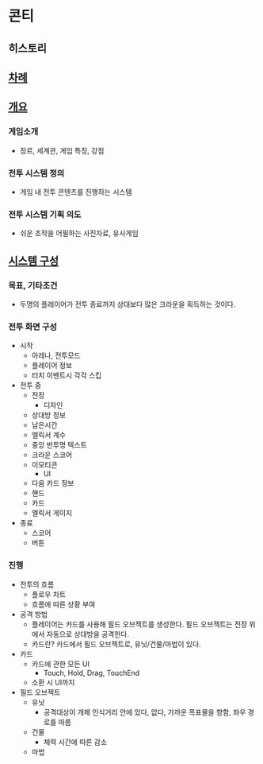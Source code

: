 # 콘티
## 히스토리
## [차례](./Draft/차례.md)
## [개요](./Draft/개요.md)
### 게임소개
- 장르, 세계관, 게임 특징, 강점
### 전투 시스템 정의
- 게임 내 전투 콘텐츠를 진행하는 시스템
### 전투 시스템 기획 의도
- 쉬운 조작을 어필하는 사진자료, 유사게임







## [시스템 구성](./Draft/전투_시스템.md)

### 목표, 기타조건
- 두명의 플레이어가 전투 종료까지 상대보다 많은 크라운을 획득하는 것이다.



### 전투 화면 구성
- 시작
    - 아레나, 전투모드
    - 플레이어 정보
    - 터치 이벤트시 각각 스킵
- 전투 중
    - 전장
        - 디자인
    - 상대방 정보
    - 남은시간
    - 엘릭서 계수
    - 중앙 반투명 텍스트
    - 크라운 스코어
    - 이모티콘
        - UI
    - 다음 카드 정보
    - 핸드
    - 카드
    - 엘릭서 게이지
- 종료
    - 스코어
    - 버튼



### 진행
- 전투의 흐름
    - 플로우 차트
    - 흐름에 따른 상황 부여
- 공격 방법
    - 플레이어는 카드를 사용해 필드 오브젝트를 생성한다. 필드 오브젝트는 전장 위에서 자동으로 상대방을 공격한다.
    - 카드란? 카드에서 필드 오브젝트로, 유닛/건물/마법이 있다.
- 카드
    - 카드에 관한 모든 UI
        - Touch, Hold, Drag, TouchEnd
    - 소환 시 UI까지
- 필드 오브젝트
    <!-- - 전장 디자인 -->
    - 유닛
        - 공격대상이 개체 인식거리 안에 있다, 없다, 가까운 목표물을 향함, 좌우 경로를 따름
    - 건물
        - 체력 시간에 따른 감소
    - 마법
<!-- #### 유닛 메커니즘
- 공격 대상이 개체 인식거리 안에 없는 경우
    - 좌우 경로를 따라 움직인다.
- 공격 대상이 개체 인식거리 안에 있는 경우
    - 해당 개체를 향해 움직인다.
- 우선하는 목표가 있을시 가까운 목표물을 향해 움직인다. -->
